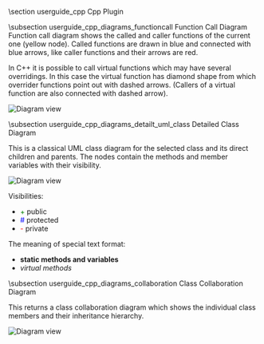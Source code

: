 \section userguide_cpp Cpp Plugin

\subsection userguide_cpp_diagrams_functioncall Function Call Diagram
Function call diagram shows the called and caller functions of the current one
(yellow node). Called functions are drawn in blue and connected with blue
arrows, like caller functions and their arrows are red.

In C++ it is possible to call virtual functions which may have several
overridings. In this case the virtual function has diamond shape from which
overrider functions point out with dashed arrows. (Callers of a virtual
function are also connected with dashed arrow).

![Diagram view](images/cpp_function_call_diagram.png)

\subsection userguide_cpp_diagrams_detailt_uml_class Detailed Class Diagram

This is a classical UML class diagram for the selected class and its direct
children and parents. The nodes contain the methods and member variables
with their visibility.

![Diagram view](images/cpp_detailed_class_diagram.png)

Visibilities:
 - <span style="color:green">+</span> public
 - <span style="color:blue">#</span> protected
 - <span style="color:red">-</span> private

The meaning of special text format:
 - <b>static methods and variables</b>
 - <i>virtual methods</i>

\subsection userguide_cpp_diagrams_collaboration Class Collaboration Diagram

This returns a class collaboration diagram which shows the individual class
members and their inheritance hierarchy.

![Diagram view](images/cpp_collaboration_diagram.png)